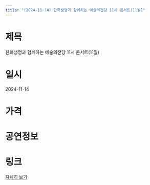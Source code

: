 ```yaml
---
title: "(2024-11-14) 한화생명과 함께하는 예술의전당 11시 콘서트(11월)"
---
```


# 제목
한화생명과 함께하는 예술의전당 11시 콘서트(11월)

# 일시
2024-11-14

# 가격


# 공연정보
  
  


# 링크
[자세히 보기](https://www.sac.or.kr/site/main/show/show_view?SN=60159 "https://www.sac.or.kr/site/main/show/show_view?SN=60159")

